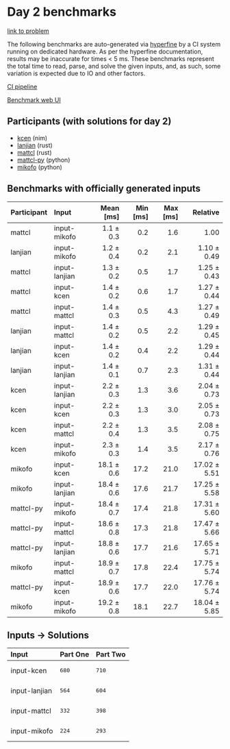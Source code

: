 # Day 2 benchmarks

[link to problem](https://adventofcode.com/2024/day/2)

The following benchmarks are auto-generated via
[hyperfine](https://github.com/sharkdp/hyperfine) by a CI system running on
dedicated hardware. As per the hyperfine documentation, results may be
inaccurate for times < 5 ms. These benchmarks represent the total time to read,
parse, and solve the given inputs, and, as such, some variation is expected due
to IO and other factors.

[CI pipeline](http://ci.papercode.net:8080/teams/main/pipelines/aoc2024)

[Benchmark web UI](https://aoc.ancalagon.black)


## Participants (with solutions for day 2)

- [kcen](https://github.com/kcen/aoc2024) (nim)
- [lanjian](https://github.com/lanjian/aoc-2024) (rust)
- [mattcl](https://github.com/mattcl/aoc2024) (rust)
- [mattcl-py](https://github.com/mattcl/aoc2024-py) (python)
- [mikofo](https://github.com/mikofo/aoc2024) (python)


## Benchmarks with officially generated inputs

| Participant | Input | Mean [ms] | Min [ms] | Max [ms] | Relative |
|:---|:---|---:|---:|---:|---:|
| mattcl | input-mikofo | 1.1 ± 0.3 | 0.2 | 1.6 | 1.00 |
| lanjian | input-mikofo | 1.2 ± 0.4 | 0.2 | 2.1 | 1.10 ± 0.49 |
| mattcl | input-lanjian | 1.3 ± 0.2 | 0.5 | 1.7 | 1.25 ± 0.43 |
| mattcl | input-kcen | 1.4 ± 0.2 | 0.6 | 1.7 | 1.27 ± 0.44 |
| mattcl | input-mattcl | 1.4 ± 0.3 | 0.5 | 4.3 | 1.27 ± 0.49 |
| lanjian | input-mattcl | 1.4 ± 0.2 | 0.5 | 2.2 | 1.29 ± 0.45 |
| lanjian | input-kcen | 1.4 ± 0.2 | 0.4 | 2.2 | 1.29 ± 0.44 |
| lanjian | input-lanjian | 1.4 ± 0.1 | 0.7 | 2.3 | 1.31 ± 0.44 |
| kcen | input-lanjian | 2.2 ± 0.3 | 1.3 | 3.6 | 2.04 ± 0.73 |
| kcen | input-kcen | 2.2 ± 0.3 | 1.3 | 3.0 | 2.05 ± 0.73 |
| kcen | input-mattcl | 2.2 ± 0.4 | 1.3 | 3.5 | 2.08 ± 0.75 |
| kcen | input-mikofo | 2.3 ± 0.3 | 1.4 | 3.5 | 2.17 ± 0.76 |
| mikofo | input-kcen | 18.1 ± 0.6 | 17.2 | 21.0 | 17.02 ± 5.51 |
| mikofo | input-lanjian | 18.4 ± 0.6 | 17.6 | 21.7 | 17.25 ± 5.58 |
| mattcl-py | input-mikofo | 18.4 ± 0.7 | 17.4 | 21.8 | 17.31 ± 5.60 |
| mattcl-py | input-mattcl | 18.6 ± 0.8 | 17.3 | 21.8 | 17.47 ± 5.66 |
| mattcl-py | input-lanjian | 18.8 ± 0.6 | 17.7 | 21.6 | 17.65 ± 5.71 |
| mikofo | input-mattcl | 18.9 ± 0.7 | 17.8 | 22.4 | 17.75 ± 5.74 |
| mattcl-py | input-kcen | 18.9 ± 0.6 | 17.7 | 22.0 | 17.76 ± 5.74 |
| mikofo | input-mikofo | 19.2 ± 0.8 | 18.1 | 22.7 | 18.04 ± 5.85 |


## Inputs -> Solutions

| Input | Part One | Part Two |
|:---|:---|:---|
|input-kcen|<pre>680</pre>|<pre>710</pre>|
|input-lanjian|<pre>564</pre>|<pre>604</pre>|
|input-mattcl|<pre>332</pre>|<pre>398</pre>|
|input-mikofo|<pre>224</pre>|<pre>293</pre>|